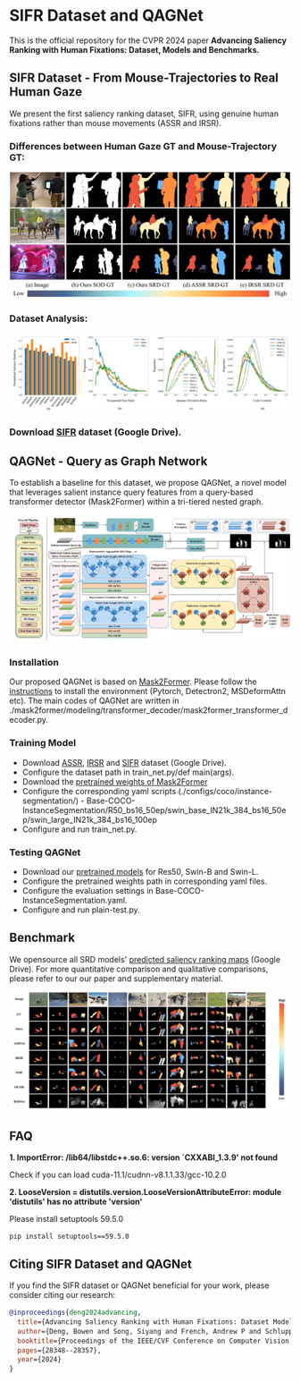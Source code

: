 # SIFR Dataset and QAGNet
This is the official repository for the CVPR 2024 paper **Advancing Saliency Ranking with Human Fixations:
Dataset, Models and Benchmarks.**

## SIFR Dataset - From Mouse-Trajectories to Real Human Gaze

We present the first saliency ranking dataset, SIFR, using genuine human fixations rather than mouse movements (ASSR and IRSR).

### Differences between Human Gaze GT and Mouse-Trajectory GT:
![Example Image](images/firstfigurev2.jpg)

### Dataset Analysis:
![Example Image](images/datasetanalysis.JPG)

### Download [SIFR](https://drive.google.com/file/d/1Gop2GtVQI5ZND-npBo_yp2brU_hPmdKZ/view?usp=sharing) dataset (Google Drive).


## QAGNet - Query as Graph Network

To establish a baseline for this dataset, we propose QAGNet, a novel model that leverages salient instance query features from a query-based transformer detector (Mask2Former) within a tri-tiered nested graph.

![Example Image](images/QAGNet.jpg)

### Installation

Our proposed QAGNet is based on [Mask2Former](https://github.com/facebookresearch/Mask2Former). Please follow the [instructions](https://github.com/facebookresearch/Mask2Former/blob/main/INSTALL.md) to install the environment (Pytorch, Detectron2, MSDeformAttn etc). The main codes of QAGNet are written in ./mask2former/modeling/transformer_decoder/mask2former_transformer_decoder.py.

### Training Model
- Download [ASSR](https://github.com/SirisAvishek/Attention_Shift_Ranks), [IRSR](https://github.com/dragonlee258079/Saliency-Ranking/tree/9fd1cd5b919f629ea044a4112baa0919b6f663ac) and [SIFR](https://drive.google.com/file/d/1Gop2GtVQI5ZND-npBo_yp2brU_hPmdKZ/view?usp=sharing) dataset (Google Drive).
- Configure the dataset path in train_net.py/def main(args).
- Download the [pretrained weights of Mask2Former](https://drive.google.com/file/d/1M0SxSxwM1PqxGsp7hVCgLQzczX-YB7hk/view?usp=sharing)
- Configure the corresponding yaml scripts (./configs/coco/instance-segmentation/) - Base-COCO-InstanceSegmentation/R50_bs16_50ep/swin_base_IN21k_384_bs16_50ep/swin_large_IN21k_384_bs16_100ep
- Configure and run train_net.py.

### Testing QAGNet
- Download our [pretrained models](https://drive.google.com/file/d/1OlMN-0QKyOK9BMzjCRNnqhcG89r0uDWY/view?usp=sharing) for Res50, Swin-B and Swin-L.
- Configure the pretrained weights path in corresponding yaml files.
- Configure the evaluation settings in Base-COCO-InstanceSegmentation.yaml.
- Configure and run plain-test.py.

## Benchmark

We opensource all SRD models' [predicted saliency ranking maps](https://drive.google.com/file/d/1A4NQoUQYmSV6sm1wsVt0fcknguIqW2QV/view?usp=sharing) (Google Drive). For more quantitative comparison and qualitative comparisons, please refer to our our paper and supplementary material.

![Example Image](images/visualcomparison.jpg)

## FAQ

**1. ImportError: /lib64/libstdc++.so.6: version `CXXABI_1.3.9' not found**

  Check if you can load cuda-11.1/cudnn-v8.1.1.33/gcc-10.2.0

**2. LooseVersion = distutils.version.LooseVersionAttributeError: module 'distutils' has no attribute 'version'**

  Please install setuptools 59.5.0
```
pip install setuptools==59.5.0
```

## Citing SIFR Dataset and QAGNet

If you find the SIFR dataset or QAGNet beneficial for your work, please consider citing our research:
```bibtex
@inproceedings{deng2024advancing,
  title={Advancing Saliency Ranking with Human Fixations: Dataset Models and Benchmarks},
  author={Deng, Bowen and Song, Siyang and French, Andrew P and Schluppeck, Denis and Pound, Michael P},
  booktitle={Proceedings of the IEEE/CVF Conference on Computer Vision and Pattern Recognition},
  pages={28348--28357},
  year={2024}
}
```







